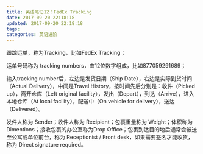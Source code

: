 ```yaml
---
title: 英语笔记12：FedEx Tracking
date: 2017-09-20 22:18:18
updated: 2017-09-20 22:18:18
tags:
categories: 英语进阶
---
```



跟踪运单，称为Tracking，比如FedEx Tracking；

运单号码称为 tracking numbers，由12位数字组成，比如877059291689；

输入tracking number后，左边是发货日期（Ship Date），右边是实际到货时间（Actual Delivery），中间是Travel History，按时间先后分别是：收件（Picked up），离开仓库（Left original facility），发出（Depart），到达（Arrive），进入本地仓库（At local facility），配送中（On vehicle for delivery），送达（Delivered）。

发件人称为 Sender；收件人称为 Recipient；包裹重量称为 Weight；体积称为 Dimentions；接收包裹的办公室称为Drop Office；包裹到达目的地后通常会被送至公寓或单位前台，称为 Receptionist / Front desk，如果需要签名才能收货，称为 Direct signature required。